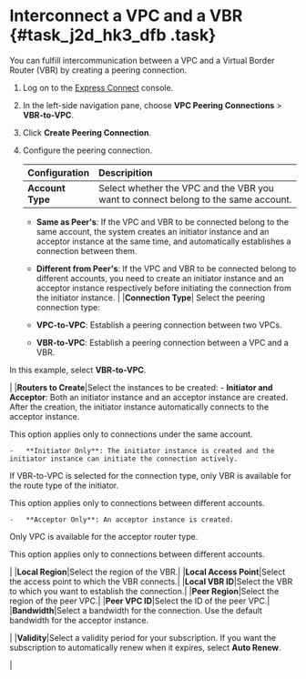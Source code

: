 # Interconnect a VPC and a VBR {#task_j2d_hk3_dfb .task}

You can fulfill intercommunication between a VPC and a Virtual Border Router \(VBR\) by creating a peering connection.

1.  Log on to the [Express Connect](https://expressconnectnext.console.aliyun.com) console. 
2.  In the left-side navigation pane, choose **VPC Peering Connections** \> **VBR-to-VPC**.
3.  Click **Create Peering Connection**.
4.  Configure the peering connection. 

    |Configuration|Descripition|
    |:------------|:-----------|
    |**Account Type**| Select whether the VPC and the VBR you want to connect belong to the same account.

    -   **Same as Peer's**: If the VPC and VBR to be connected belong to the same account, the system creates an initiator instance and an acceptor instance at the same time, and automatically establishes a connection between them.
    -   **Different from Peer's**: If the VPC and VBR to be connected belong to different accounts, you need to create an initiator instance and an acceptor instance respectively before initiating the connection from the initiator instance.
 |
    |**Connection Type**| Select the peering connection type:

    -   **VPC-to-VPC**: Establish a peering connection between two VPCs.
    -   **VBR-to-VPC**: Establish a peering connection between a VPC and a VBR.

In this example, select **VBR-to-VPC**.

 |
    |**Routers to Create**|Select the instances to be created:     -   **Initiator and Acceptor**: Both an initiator instance and an acceptor instance are created. After the creation, the initiator instance automatically connects to the acceptor instance.

This option applies only to connections under the same account.

    -   **Initiator Only**: The initiator instance is created and the initiator instance can initiate the connection actively.

If VBR-to-VPC is selected for the connection type, only VBR is available for the route type of the initiator.

This option applies only to connections between different accounts.

    -   **Acceptor Only**: An acceptor instance is created.

Only VPC is available for the acceptor router type.

This option applies only to connections between different accounts.

 |
    |**Local Region**|Select the region of the VBR.|
    |**Local Access Point**|Select the access point to which the VBR connects.|
    |**Local VBR ID**|Select the VBR to which you want to establish the connection.|
    |**Peer Region**|Select the region of the peer VPC.|
    |**Peer VPC ID**|Select the ID of the peer VPC.|
    |**Bandwidth**|Select a bandwidth for the connection. Use the default bandwidth for the acceptor instance.

 |
    |**Validity**|Select a validity period for your subscription. If you want the subscription to automatically renew when it expires, select **Auto Renew**.

 |



